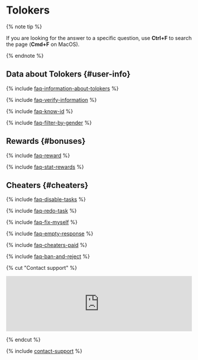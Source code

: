 # Tolokers

{% note tip %}

If you are looking for the answer to a specific question, use **Ctrl+F** to search the page (**Cmd+F** on MacOS).

{% endnote %}

## Data about Tolokers {#user-info}

{% include [faq-information-about-tolokers](../_includes/faq/users/information-about-tolokers.md) %}

{% include [faq-verify-information](../_includes/faq/users/verify-information.md) %}

{% include [faq-know-id](../_includes/faq/users/know-id.md) %}

{% include [faq-filter-by-gender](../_includes/faq/users/filter-by-gender.md) %}

## Rewards {#bonuses}

{% include [faq-reward](../_includes/faq/users/reward.md) %}

{% include [faq-stat-rewards](../_includes/faq/users/stat-rewards.md) %}

## Cheaters {#cheaters}

{% include [faq-disable-tasks](../_includes/faq/result-questions/disable-tasks.md) %}

{% include [faq-redo-task](../_includes/faq/users/redo-task.md) %}

{% include [faq-fix-myself](../_includes/faq/result-questions/fix-myself.md) %}

{% include [faq-empty-response](../_includes/faq/users/empty-response.md) %}

{% include [faq-cheaters-paid](../_includes/faq/users/cheaters-paid.md) %}

{% include [faq-ban-and-reject](../_includes/faq/users/ban-and-reject.md) %}

{% cut "Contact support" %}

<iframe width="100%" frameborder="0" src="https://forms.yandex.com/surveys/10035353.388b5c1d02f16762f4a79b515beaa9740148362a/?lang=en&iframe=1&service=toloka-ai"></iframe>

{% endcut %}

{% include [contact-support](../_includes/contact-support.md) %}